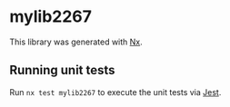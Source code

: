 # mylib2267

This library was generated with [Nx](https://nx.dev).

## Running unit tests

Run `nx test mylib2267` to execute the unit tests via [Jest](https://jestjs.io).
